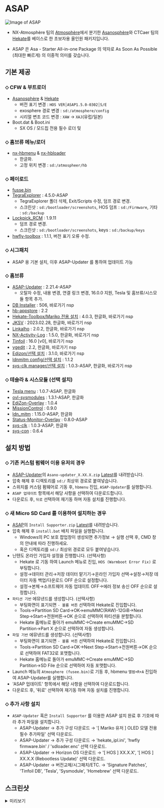 # ASAP
![Image of ASAP](https://user-images.githubusercontent.com/89662125/222437596-ec56021f-bbf4-4326-916b-8abaa23049cd.png)


- NX-Atmosphère 팀의 [Atmosphère](https://github.com/Atmosphere-NX/Atmosphere)에서 분기한 [Asanosphère](https://github.com/Asadayot/Asanosphere)와 CTCaer 팀의 [Hekate](https://github.com/CTCaer/hekate)를 베이스로 한 초보자용 올인원 패키지입니다.

- ASAP 은 Asa - Starter All-in-one Package 의 약자로 As Soon As Possible (최대한 빠르게) 의 이중적 의미를 갖습니다.




## 기본 제공
### ⬦ CFW & 부트로더
- [Asanosphère](https://github.com/Asadayot/Asanosphere) & [Hekate](https://github.com/CTCaer/hekate)
  - 버전 표기 변경 : `HOS VER│ASAP1.5.0-0302│S/E`
  - exosphere 경로 변경 : `sd:/atmosphere/config`
  - 시리얼 변조 코드 변경 : `XAW` → `XAJ`(유럽/일본)
- Boot.dat & Boot.ini
  - SX OS / 모드칩 전용 필수 로더 및 

### ⬦ 홈브류 메뉴/로더
- [nx-hbmenu](https://github.com/Asadayot/nx-hbmenu) & [nx-hbloader](https://github.com/Asadayot/nx-hbloader)
  - 한글화.
  - 고정 위치 변경 : `sd:/atmospheer/hb` 

### ⬦ 페이로드
- [fusse.bin](https://github.com/Asadayot/Asanosphere)
- [TegraExplorer](https://github.com/Asadayot/TegraExplorer) : 4.5.0-ASAP
  - TegraExplorer 폴더 삭제, Exit/Scripts 수정, 덤프 경로 변경.
  - 스크린샷 : `sd:/bootloader/screenshots`, HOS 덤프 : `sd:/Firmware`, 기타 : `sd:/backup`
- [Lockpick_RCM](https://github.com/Asadayot/Lockpick_RCM) : 1.9.11
  - 덤프 경로 변경.
  - 스크린샷 : `sd:/bootloader/screenshots`, keys : `sd:/backup/keys`
- [hwfly-toolbox](https://github.com/Asadayot/hwfly-toolbox) : 1.1.1, 버전 표기 오류 수정.

### ⬦ 시그패치
- ASAP 용 기본 설치, 이후 ASAP-Updater 를 통하여 업데이트 가능

### ⬦ 홈브류
- [ASAP-Updater](https://github.com/Asadayot/ASAP-updater) : 2.21.4-ASAP
  - 오탈자 수정, 내용 변경, 연결 링크 변경, 16.0.0 지원, Tesla 및 홈브류/시스모듈 항목 추가.
- [DB Installer](https://github.com/rashevskyv/dbi) : 506, 바로가기 nsp
- [hb-appstore](https://github.com/fortheusers/hb-appstore) : 2.2
- [Hekate-Toolbox/Mariko 전용 설치](https://github.com/Asadayot/Hekate-Toolbox) : 4.0.3, 한글화, 바로가기 nsp
- [JKSV](https://github.com/Asadayot/JKSV) : 2023.02.28, 한글화, 바로가기 nsp
- [Linkalho](https://github.com/Asadayot/linkalho) : 2.0.2, 한글화, 바로가기 nsp
- [NX-Activity-Log](https://github.com/Asadayot/NX-Activity-Log) : 1.5.0, 한글화, 바로가기 nsp
- [Tinfoil](https://github.com/Asadayot/NX-Activity-Log) : 16.0 [v0], 바로가기 nsp
- [vgedit](https://github.com/Asadayot/vgedit) : 2.2, 한글화, 바로가기 nsp
- [Edizon/선택 설치](https://github.com/WerWolv/EdiZon) : 3.1.0, 바로가기 nsp
- [ldnmitm config/선택 설치](https://github.com/Asadayot/ldn_mitm) : 1.1.2
- [sys-clk manager/선택 설치](https://github.com/Asadayot/sys-clk) : 1.0.3-ASAP, 한글화, 바로가기 nsp

### ⬦ 테슬라 & 시스모듈 (선택 설치)
- [Tesla menu](https://github.com/Asadayot/Tesla-Menu) : 1.0.7-ASAP, 한글화
- [ovl-sysmodules](https://github.com/Asadayot/ovl-sysmodules) : 1.3.1-ASAP, 한글화
- [EdiZon-Overlay](https://github.com/proferabg/EdiZon-Overlay) : 1.0.4
- [MissionControl](https://github.com/ndeadly/MissionControl) : 0.9.0
- [ldn_mitm](https://github.com/Asadayot/ldn_mitm) : 1.15.0-ASAP, 한글화
- [Status-Monitor-Overlay](https://github.com/Asadayot/Status-Monitor-Overlay) : 0.8.0-ASAP
- [sys-clk](https://github.com/Asadayot/sys-clk) : 1.0.3-ASAP, 한글화
- [sys-con](https://github.com/cathery/sys-con) : 0.6.4


## 설치 방법
### ⬦ 기존 커스텀 펌웨어 이용 유저의 경우
- [ASAP-Updater](https://github.com/Asadayot/ASAP-updater)의 `Asano-updater_X.XX.X.zip` [Latest](https://github.com/Asadayot/ASAP-updater/releases/latest)를 내려받습니다.
- 압축 해제 후 디렉토리를 `sd:/` 최상위 경로로 붙여넣습니다.
- 스위치를 커스텀 펌웨어로 기동 후, `hbmenu` 진입, `ASAP-Updater`를 실행합니다.
- `ASAP 업데이트` 항목에서 해당 사항을 선택하여 다운로드합니다.
- 다운로드 후, `뒤로` 선택하여 재기동 하며 자동 설치를 진행합니다.

### ⬦ 새 Micro SD Card 를 이용하여 설치하는 경우
- [ASAP](https://github.com/Asadayot/ASAP)의 `Install Supporter.zip` [Latest](https://github.com/Asadayot/ASAP/releases/latest)를 내려받습니다.
- 압축 해제 후 `install.bat` 배치 파일을 실행합니다.
  - Windows의 PC 보호 팝업창이 생성되면 추가정보 → 실행 선택 후, CMD 창의 안내에 따라 진행하세요.
  - 혹은 디렉토리를 `sd:/` 최상위 경로로 모두 붙여넣습니다.
- 닌텐도 온라인 가입자 설정을 진행합니다. (선택사항)
  - Hekate 로 기동 하여 Launch 메뉴로 진입, `HOS (Warmboot Error Fix)` 로 부팅합니다.
  - 설정→데이터 관리→저장 데이터 맡기기→온라인 가입자 선택→설정→저장 데이터 자동 백업/다운로드 OFF 순으로 설정합니다.
  - 설정→본체→소프트웨어 자동 업데이트 OFF→에러 정보 송신 OFF 순으로 설정합니다.
- `파티션 기반` 에뮤낸드를 생성합니다. (선택사항)
  - 부팅화면이 표기되면 `- 볼륨 버튼` 선택하여 Hekate로 진입합니다. 
  - Tools→Partition SD Card→OK→emuMMC(RAW)-12GiB→Next Step→Start→전원버튼→OK 순으로 선택하여 파티션을 분할합니다.
  - Hekate 홈메뉴로 돌아가 emuMMC→Create emuMMC→SD Partition→Part X 순으로 선택하여 자동 생성합니다.
- `파일 기반` 에뮤낸드를 생성합니다. (선택사항)
  - 부팅화면이 표기되면 `- 볼륨 버튼` 선택하여 Hekate로 진입합니다. 
  - Tools→Partition SD Card→OK→Next Step→Start→전원버튼→OK 순으로 선택하여 FAT32로 포맷합니다.
  - Hekate 홈메뉴로 돌아가 emuMMC→Create emuMMC→SD Partition→SD File 순으로 선택하여 자동 포맷합니다.
- Launch 메뉴의 `Atmosphere (fusee.bin)`로 기동 후, hbmenu `앨범+R+A` 진입하여 ASAP-Updater를 실행합니다.
- 'ASAP 업데이트' 항목에서 해당 사항을 선택하여 다운로드합니다.
- 다운로드 후, '뒤로' 선택하여 재기동 하며 자동 설치를 진행합니다.

### ⬦ 추가 사항 설치
- `ASAP-Updater` 혹은 `Install Supporter` 를 이용한 ASAP 설치 완료 후 기호에 따라 추가 파일을 설치합니다.
  - ASAP-Updater → 추가 구성 다운로드 → '[ Mariko 유저 ] OLED 모델 전용 필수 추가파일' 선택 다운로드.
  - ASAP-Updater → 추가 구성 다운로드 → 'hekate_ipl.ini', 'hwfly firmware.bin' / 'sdloader.enc' 선택 다운로드.
  - ASAP-Updater → Horizon OS 다운로드 → '[ HOS ] XX.X.X', '[ HOS ] XX.X.X (Rebootless Update)' 선택 다운로드. 
  - ASAP-Updater → 버전교체/시그패치/ETC. → 'Signature Patches', 'Tinfoil DB', 'Tesla', 'Sysmodule', 'Homebrew' 선택 다운로드.

## 스크린샷
<details><summary>미리보기</summary>

![1](https://user-images.githubusercontent.com/89662125/222483463-2504129c-09e8-464d-80eb-b51397d1556b.jpg)
![2](https://user-images.githubusercontent.com/89662125/222483471-7005b38c-e9cf-4148-87bb-dc6059e9bf7b.jpg)
![3](https://user-images.githubusercontent.com/89662125/222483481-45e95eb4-c723-405d-a1d7-30368fcc6f54.jpg)
![4](https://user-images.githubusercontent.com/89662125/222483526-38d4ac45-37f4-4db8-8516-2f5ecb7ef655.jpg)
![5](https://user-images.githubusercontent.com/89662125/222483540-e9bdb9a5-6b2a-469d-9919-efc86a5239cd.jpg)
![6](https://user-images.githubusercontent.com/89662125/222483557-b8f6dfbf-ce01-4566-8b1a-b7ac19c644e4.jpg)
![7](https://user-images.githubusercontent.com/89662125/222483568-07d7e32c-560c-4a0f-bebb-7da1c99387d1.jpg)
![8](https://user-images.githubusercontent.com/89662125/222483583-1d41ebd1-3cc5-4136-a731-077e93c6bd37.jpg)
![9](https://user-images.githubusercontent.com/89662125/222483594-0c738b3c-8c00-4356-8641-715f05a498a9.jpg)
![10](https://user-images.githubusercontent.com/89662125/222483708-68230b7b-97b5-4329-b25d-b587ae8d327c.jpg)
![11](https://user-images.githubusercontent.com/89662125/222483718-91a2ffa1-8022-4007-b911-b76f03f97fb4.jpg)
![12](https://user-images.githubusercontent.com/89662125/222483729-e9399261-b2eb-4af4-880e-217980faa047.jpg)
![13](https://user-images.githubusercontent.com/89662125/222483738-b10c9844-351b-4abd-8a73-a533881f5a4f.jpg)
![14](https://user-images.githubusercontent.com/89662125/222483759-ae856d50-81b0-4e39-9743-51e7af41f6fd.jpg)
![15](https://user-images.githubusercontent.com/89662125/222483793-c8a87a5c-508b-42cb-8294-bdc94a5ac356.jpg)
![16](https://user-images.githubusercontent.com/89662125/222483816-f3ad4b3a-be0f-41e0-8001-ccbd4e2e16a3.jpg)

</details>
